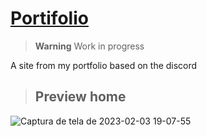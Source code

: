 #  <a href="https://leuxtc.github.io/Portifolio/home.html" target="_blank">Portifolio</a>

> **Warning**
> Work in progress

A site from my portfolio based on the discord
##
> <h2>Preview home</h2>
![Captura de tela de 2023-02-03 19-07-55](https://user-images.githubusercontent.com/76859490/216723984-dcd05817-b32f-4443-8086-96382cef4a4c.png)  

